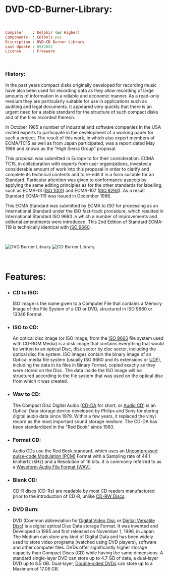 # DVD-CD-Burner-Library:

</br>

```ruby
Compiler    : Delphi7 (or Higher)
Components  : CDTools.pas
Discription : DVD-CD Burner Library
Last Update : 09/2025
License     : Freeware
```
</br>

### History:
In the past years compact disks originally developed for recording music have also been used for recording data as they allow
recording of large amounts of information in a reliable and economic manner. As a read-only medium they are particularly
suitable for use in applications such as auditing and legal documents. It appeared very quickly that there is an urgent need for a
stable standard for the structure of such compact disks and of the files recorded thereon.

In October 1985 a number of industrial and software companies in the USA invited experts to participate in the development of
a working paper for such a project. The result of this work, in which also expert members of ECMA/TC15 as well as from
Japan participated, was a report dated May 1986 and known as the “High Sierra Group” proposal.

This proposal was submitted in Europe to  for their consideration. ECMA TC15, in collaboration with experts from user
organizations, invested a considerable amount of work into this proposal in order to clarify and complete its technical contents
and to re-edit it in a form suitable for an Standard. Particular attention was given to conformance aspects by applying the same
editing principles as for the other standards for labelling, such as ECMA-13 ([ISO 1001](https://it.wikipedia.org/wiki/ISO_10001)) and ECMA-107 ([ISO 9293](https://en.m.wikipedia.org/wiki/ISO/IEC_9293?redirect=no)). As a
result Standard ECMA-119 was issued in December 1986.

This ECMA Standard was submitted by ECMA to ISO for processing as an International Standard under the ISO fast-track
procedure, which resulted in International Standard ISO 9660 in which a number of improvements and editorial amendments
were introduced. This 2nd Edition of Standard ECMA-119 is technically identical with [ISO 9660](https://de.wikipedia.org/wiki/ISO_9660).

</br>

![DVD Burner Library](https://github.com/user-attachments/assets/53525a3e-0b89-410d-b463-05200a788213)  ![CD Burner Library](https://github.com/user-attachments/assets/a7df06c5-51db-4f97-9936-26d8aa82f824)

</br>

# Features:

* ### CD to ISO:  
  ISO image is the name given to a Computer File that contains a Memory Image of the File System of a CD or DVD, structured in ISO 9660 or 13346 Format.

* ### ISO to CD:  
  An optical disc image (or ISO image, from the [ISO 9660](https://en.wikipedia.org/wiki/ISO_9660) file system used with CD-ROM Media) is a disk image that contains everything that would be written to an optical Disc, disk sector by disc sector, including the optical disc file system. ISO images contain the binary image of an Optical media file system (usually ISO 9660 and its extensions or [UDF](https://en.wikipedia.org/wiki/Universal_Disk_Format)), including the data in its files in Binary Format, copied exactly as they were stored on the Disc. The data inside the ISO image will be structured according to the file system that was used on the optical disc from which it was created.

* ### Wav to CD:  
  The Compact Disc Digital Audio ([CD-DA](https://de.wikipedia.org/wiki/Compact_Disc_Digital_Audio) for short, or [Audio CD](https://de.wikipedia.org/wiki/Compact_Disc_Digital_Audio)) is an Optical Data storage device developed by Philips and Sony for storing digital audio data since 1979. Within a few years, it replaced the vinyl record as the most important sound storage medium. The CD-DA has been standardized in the "Red Book" since 1983.

* ### Format CD:  
  Audio CDs use the Red Book standard, which uses an [Uncompressed pulse-code Modulation (PCM)](https://en.wikipedia.org/wiki/Pulse-code_modulation) Format with a Sampling rate of 44.1 kilohertz (kHz) and a Resolution of 16 bits. It is commonly referred to as a [Waveform Audio File Format (WAV)](https://en.wikipedia.org/wiki/WAV).

* ### Blank CD:  
  CD-R discs (CD-Rs) are readable by most CD readers manufactured prior to the introduction of CD-R, unlike [CD-RW Discs](https://en.wikipedia.org/wiki/CD-RW).

* ### DVD Burn:  
  DVD (Common abbreviation for [Digital Video Disc](https://en.wikipedia.org/wiki/DVD) or [Digital Versatile Disc](https://en.wikipedia.org/wiki/DVD)) is a digital optical Disc Data storage Format. It was invented and Developed in 1995 and first released on November 1, 1996, in Japan. The Medium can store any kind of Digital Data and has been widely used to store video programs (watched using DVD players), software and other computer files. DVDs offer significantly higher storage capacity than Compact Discs (CD) while having the same dimensions. A standard single-layer DVD can store up to 4.7 GB of data, a dual-layer DVD up to 8.5 GB. Dual-layer, [Double-sided DVDs](https://en.wikipedia.org/wiki/DVD%2BR_DL) can store up to a Maximum of 17.08 GB.

